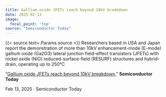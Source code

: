 ```yaml
---
title: Gallium oxide JFETs reach beyond 10kV breakdown
date: 2025-02-13
image:
  focal_point: 'top'
source: "Semiconductor Today"
---
```

{{< source text=.Params.source >}}
Researchers based in USA and Japan report the demonstration of more than 10kV enhancement-mode (E-mode) gallium oxide (Ga2O3) lateral junction field-effect transistors (JFETs) with nickel oxide (NiO) reduced-surface-field (RESURF) structures and hybrid-drain, operating up to 250°C

<!--more-->

“[Gallium oxide JFETs reach beyond 10kV breakdown](https://semiconductor-today.com/news_items/2025/feb/virginia-130225.shtml),” <strong>Semiconductor Today</strong>
<div class="post-meta-manual">
  Feb 13, 2025 &middot; Semiconductor Today
</div>
